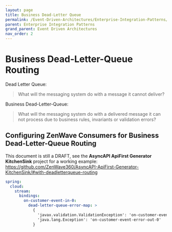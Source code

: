 ```yaml
---
layout: page
title: Business Dead-Letter Queue
permalink: /Event-Driven-Architectures/Enterprise-Integration-Patterns/Business-Dead-Letter-Queue
parent: Enterprise Integration Patterns
grand_parent: Event Driven Architectures
nav_order: 2
---
```


# Business Dead-Letter-Queue Routing

Dead Letter Queue:
> What will the messaging system do with a message it cannot deliver?

Business Dead-Letter-Queue:
> What will the messaging system do with a delivered message it can not process due to business rules, invariants or validation errors?

## Configuring ZenWave Consumers for Business Dead-Letter-Queue Routing

This document is still a DRAFT, see the **AsyncAPI ApiFirst Generator KitchenSink** project for a working example: https://github.com/ZenWave360/AsyncAPI-ApiFirst-Generator-KitchenSink/#with-deadletterqueue-routing

```yaml
spring:
  cloud:
    stream:
      bindings:
        on-customer-event-in-0:
          dead-letter-queue-error-map: >
            {
              'javax.validation.ValidationException': 'on-customer-event-validation-error-out-0',
              'java.lang.Exception': 'on-customer-event-error-out-0'
            }
```
